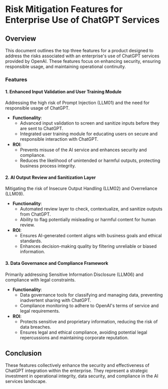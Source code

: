# Risk Mitigation Features for Enterprise Use of ChatGPT Services

## Overview
This document outlines the top three features for a product designed to address the risks associated with an enterprise's use of ChatGPT services provided by OpenAI. These features focus on enhancing security, ensuring responsible usage, and maintaining operational continuity.

### Features

#### 1. Enhanced Input Validation and User Training Module
Addressing the high risk of Prompt Injection (LLM01) and the need for responsible usage of ChatGPT.

- **Functionality**:
  - Advanced input validation to screen and sanitize inputs before they are sent to ChatGPT.
  - Integrated user training module for educating users on secure and responsible interaction with ChatGPT.
- **ROI**:
  - Prevents misuse of the AI service and enhances security and compliance.
  - Reduces the likelihood of unintended or harmful outputs, protecting business process integrity.

#### 2. AI Output Review and Sanitization Layer
Mitigating the risk of Insecure Output Handling (LLM02) and Overreliance (LLM09).

- **Functionality**:
  - Automated review layer to check, contextualize, and sanitize outputs from ChatGPT.
  - Ability to flag potentially misleading or harmful content for human review.
- **ROI**:
  - Ensures AI-generated content aligns with business goals and ethical standards.
  - Enhances decision-making quality by filtering unreliable or biased information.

#### 3. Data Governance and Compliance Framework
Primarily addressing Sensitive Information Disclosure (LLM06) and compliance with legal constraints.

- **Functionality**:
  - Data governance tools for classifying and managing data, preventing inadvertent sharing with ChatGPT.
  - Compliance monitoring to adhere to OpenAI's terms of service and legal requirements.
- **ROI**:
  - Protects sensitive and proprietary information, reducing the risk of data breaches.
  - Ensures legal and ethical compliance, avoiding potential legal repercussions and maintaining corporate reputation.

## Conclusion
These features collectively enhance the security and effectiveness of ChatGPT integration within the enterprise. They represent a strategic investment in operational integrity, data security, and compliance in the AI services landscape.
